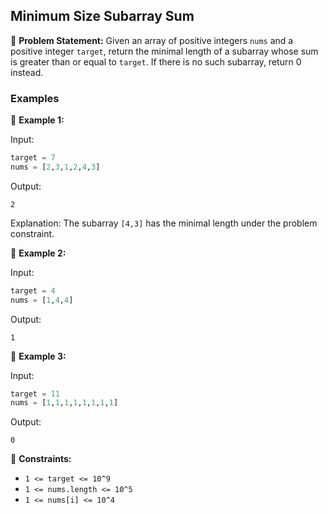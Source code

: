 ## Minimum Size Subarray Sum

📜 **Problem Statement:**
Given an array of positive integers `nums` and a positive integer `target`, return the minimal length of a subarray whose sum is greater than or equal to `target`. If there is no such subarray, return 0 instead.

### Examples

🔹 **Example 1:**

Input:
```python
target = 7
nums = [2,3,1,2,4,3]
```

Output:
```
2
```

Explanation: The subarray `[4,3]` has the minimal length under the problem constraint.

🔹 **Example 2:**

Input:
```python
target = 4
nums = [1,4,4]
```

Output:
```
1
```

🔹 **Example 3:**

Input:
```python
target = 11
nums = [1,1,1,1,1,1,1,1]
```

Output:
```
0
```

📝 **Constraints:**

- `1 <= target <= 10^9`
- `1 <= nums.length <= 10^5`
- `1 <= nums[i] <= 10^4`